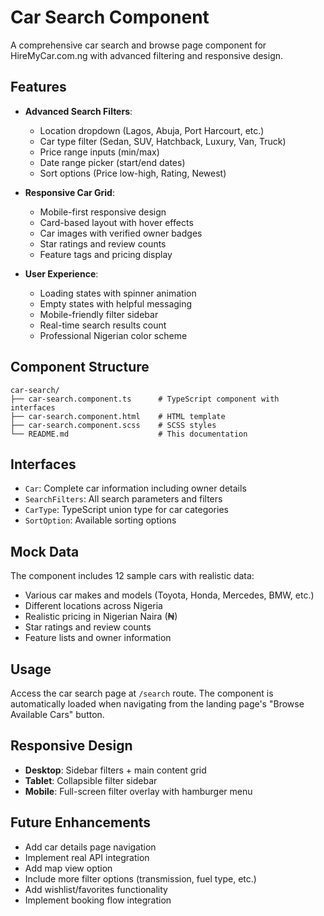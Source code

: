 # Car Search Component

A comprehensive car search and browse page component for HireMyCar.com.ng with advanced filtering and responsive design.

## Features

- **Advanced Search Filters**:
  - Location dropdown (Lagos, Abuja, Port Harcourt, etc.)
  - Car type filter (Sedan, SUV, Hatchback, Luxury, Van, Truck)
  - Price range inputs (min/max)
  - Date range picker (start/end dates)
  - Sort options (Price low-high, Rating, Newest)

- **Responsive Car Grid**:
  - Mobile-first responsive design
  - Card-based layout with hover effects
  - Car images with verified owner badges
  - Star ratings and review counts
  - Feature tags and pricing display

- **User Experience**:
  - Loading states with spinner animation
  - Empty states with helpful messaging
  - Mobile-friendly filter sidebar
  - Real-time search results count
  - Professional Nigerian color scheme

## Component Structure

```
car-search/
├── car-search.component.ts      # TypeScript component with interfaces
├── car-search.component.html    # HTML template
├── car-search.component.scss    # SCSS styles
└── README.md                    # This documentation
```

## Interfaces

- `Car`: Complete car information including owner details
- `SearchFilters`: All search parameters and filters
- `CarType`: TypeScript union type for car categories
- `SortOption`: Available sorting options

## Mock Data

The component includes 12 sample cars with realistic data:
- Various car makes and models (Toyota, Honda, Mercedes, BMW, etc.)
- Different locations across Nigeria
- Realistic pricing in Nigerian Naira (₦)
- Star ratings and review counts
- Feature lists and owner information

## Usage

Access the car search page at `/search` route. The component is automatically loaded when navigating from the landing page's "Browse Available Cars" button.

## Responsive Design

- **Desktop**: Sidebar filters + main content grid
- **Tablet**: Collapsible filter sidebar
- **Mobile**: Full-screen filter overlay with hamburger menu

## Future Enhancements

- Add car details page navigation
- Implement real API integration
- Add map view option
- Include more filter options (transmission, fuel type, etc.)
- Add wishlist/favorites functionality
- Implement booking flow integration 